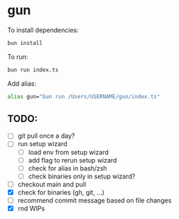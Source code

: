 # gun

To install dependencies:

```bash
bun install
```

To run:

```bash
bun run index.ts
```

Add alias:

```bash
alias gun="bun run /Users/USERNAME/gun/index.ts"
```

## TODO:

- [ ] git pull once a day?
- [ ] run setup wizard
    - [ ] load env from setup wizard
    - [ ] add flag to rerun setup wizard
    - [ ] check for alias in bash/zsh
    - [ ] check binaries only in setup wizard?
- [ ] checkout main and pull
- [x] check for binaries (gh, git, ...)
- [ ] recommend commit message based on file changes
- [x] rnd WIPs
